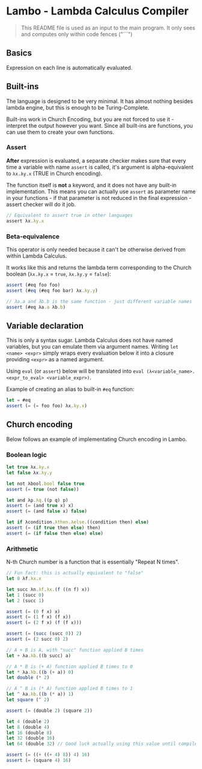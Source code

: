 # Lambo - Lambda Calculus Compiler
> This README file is used as an input to the main program. It only sees and
> computes only within code fences ("```")

## Basics
Expression on each line is automatically evaluated.

## Built-ins
The language is designed to be very minimal. It has almost nothing besides
lambda engine, but this is enough to be Turing-Complete.

Built-ins work in Church Encoding, but you are not forced to use it - interpret
the output however you want. Since all built-ins are functions, you can use
them to create your own functions.

### Assert
**After** expression is evaluated, a separate checker makes sure that every
time a variable with name `assert` is called, it's argument is alpha-equivalent
to `λx.λy.x` (TRUE in Church encoding).

The function itself is **not** a keyword, and it does not have any built-in
implementation. This means you can actually use `assert` as parameter name in
your functions - if that parameter is not reduced in the final expression -
assert checker will do it job.

```js
// Equivalent to assert true in other languages
assert λx.λy.x
```

### Beta-equivalence
This operator is only needed because it can't be otherwise derived from within
Lambda Calculus.

It works like this and returns the lambda term corresponding to the Church
boolean (`λx.λy.x` = `true`, `λx.λy.y` = `false`):
```js
assert (#eq foo foo)
assert (#eq (#eq foo bar) λx.λy.y)

// λa.a and λb.b is the same function - just different variable names
assert (#eq λa.a λb.b)
```

## Variable declaration
This is only a syntax sugar. Lambda Calculus does not have named variables, but you can
emulate them via argument names. Writing `let <name> <expr>` simply wraps 
every evaluation below it into a closure providing `<expr>` as a named argument.

Using `eval` (or `assert`) below will be translated into `eval
(λ<variable_name>.<expr_to_eval> <variable_expr>)`.

Example of creating an alias to built-in `#eq` function:
```js
let = #eq
assert (= (= foo foo) λx.λy.x)
```

## Church encoding
Below follows an example of implementating Church encoding in Lambo.

### Boolean logic
```js
let true λx.λy.x
let false λx.λy.y

let not λbool.bool false true
assert (= true (not false))

let and λp.λq.((p q) p)
assert (= (and true x) x)
assert (= (and false x) false)

let if λcondition.λthen.λelse.((condition then) else)
assert (= (if true then else) then)
assert (= (if false then else) else)
```

### Arithmetic
N-th Church number is a function that is essentially "Repeat N times".
```js
// Fun fact: this is actually equivalent to "false"
let 0 λf.λx.x

let succ λn.λf.λx.(f ((n f) x))
let 1 (succ 0)
let 2 (succ 1)

assert (= (0 f x) x)
assert (= (1 f x) (f x))
assert (= (2 f x) (f (f x)))

assert (= (succ (succ 0)) 2)
assert (= (2 succ 0) 2)

// A + B is A, with "succ" function applied B times
let + λa.λb.((b succ) a)

// A * B is (+ A) function applied B times to 0
let * λa.λb.((b (+ a)) 0)
let double (* 2)

// A ^ B is (* A) function applied B times to 1
let ^ λa.λb.((b (* a)) 1)
let square (^ 2)

assert (= (double 2) (square 2))

let 4 (double 2)
let 8 (double 4)
let 16 (double 8)
let 32 (double 16)
let 64 (double 32) // Good luck actually using this value until compiler is optimized

assert (= ((+ ((+ 4) 8)) 4) 16)
assert (= (square 4) 16)
```

